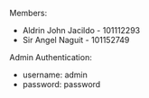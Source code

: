 
Members:
  - Aldrin John Jacildo - 101112293
  - Sir Angel Naguit - 101152749

Admin Authentication:
- username: admin
- password: password
